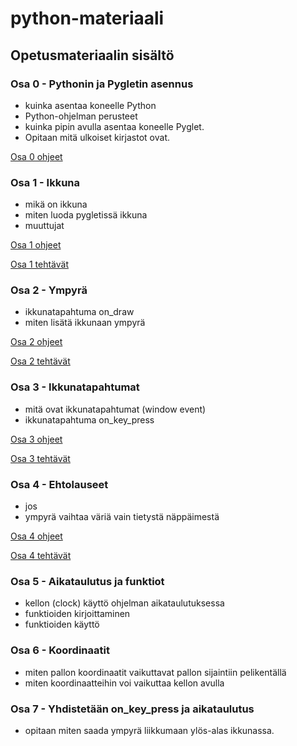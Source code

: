 # python-materiaali

## Opetusmateriaalin sisältö

### Osa 0 - Pythonin ja Pygletin asennus
- kuinka asentaa koneelle Python
- Python-ohjelman perusteet
- kuinka pipin avulla asentaa koneelle Pyglet.
- Opitaan mitä ulkoiset kirjastot ovat.

[Osa 0 ohjeet](osa0/ohjeet.md)

### Osa 1 - Ikkuna
- mikä on ikkuna
- miten luoda pygletissä ikkuna
- muuttujat

[Osa 1 ohjeet](osa1/ohjeet.md)

[Osa 1 tehtävät](osa1/tehtävät.md)

### Osa 2 - Ympyrä
- ikkunatapahtuma on_draw
- miten lisätä ikkunaan ympyrä

[Osa 2 ohjeet](osa2/ohjeet.md)

[Osa 2 tehtävät](osa2/tehtävät.md)

### Osa 3 - Ikkunatapahtumat
- mitä ovat ikkunatapahtumat (window event)
- ikkunatapahtuma on_key_press

[Osa 3 ohjeet](osa3/ohjeet.md)

[Osa 3 tehtävät](osa3/tehtävät.md)

### Osa 4 - Ehtolauseet
- jos
- ympyrä vaihtaa väriä vain tietystä näppäimestä

[Osa 4 ohjeet](osa4/ohjeet.md)

[Osa 4 tehtävät](osa4/tehtävät.md)

### Osa 5 - Aikataulutus ja funktiot
- kellon (clock) käyttö ohjelman aikataulutuksessa
- funktioiden kirjoittaminen
- funktioiden käyttö

### Osa 6 - Koordinaatit
- miten pallon koordinaatit vaikuttavat pallon sijaintiin pelikentällä
- miten koordinaatteihin voi vaikuttaa kellon avulla

### Osa 7 - Yhdistetään on_key_press ja aikataulutus
- opitaan miten saada ympyrä liikkumaan ylös-alas ikkunassa.
